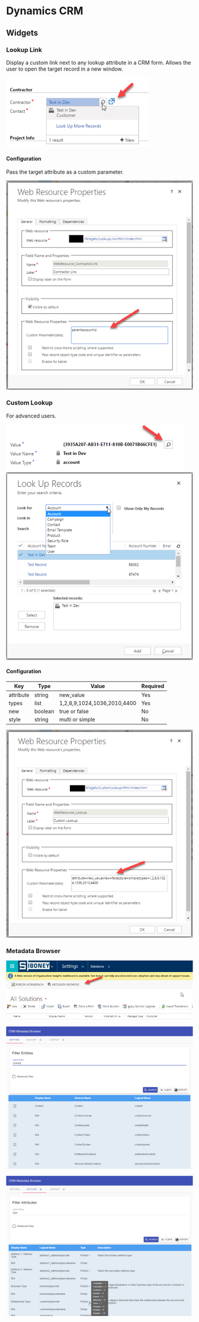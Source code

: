 # Dynamics CRM

## Widgets

### Lookup Link

Display a custom link next to any lookup attribute in a CRM form. Allows the user to open the target record in a new window.

![Lookup Link Configuration](./doc/Images/lookup-link.png "Lookup Link")

#### Configuration

Pass the target attribute as a custom parameter.

![Lookup Link Configuration](./doc/Images/lookup-link-properties.png "Lookup Link Properties")

### Custom Lookup

For advanced users.

![Lookup Link Configuration](./doc/Images/custom-lookup.png "Custom Lookup")
![Lookup Link Configuration](./doc/Images/custom-lookup-popup.png "Custom Lookup Popup")

#### Configuration

| Key | Type | Value | Required |
| --- | --- | --- | --- |
| attribute | string | new_value | Yes |
| types | list | 1,2,8,9,1024,1036,2010,4400 | Yes |
| new | boolean | true or false | No |
| style | string | multi or simple | No |

![Lookup Link Configuration](./doc/Images/custom-lookup-properties.png "Custom Lookup Properties")

### Metadata Browser

![Metadata Browser Ribbon](./doc/Images/metadata-browser-ribbon.png "Metadata Browser Ribbon")

![Metadata Browser](./doc/Images/metadata-browser.png "Metadata Browser")

![Metadata Browser Entity](./doc/Images/metadata-browser-entity.png "Metadata Browser Entity")





